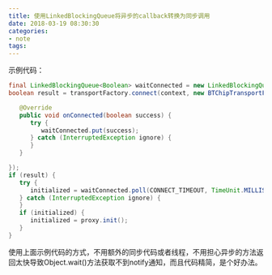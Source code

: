 ```yaml
---
title: 使用LinkedBlockingQueue将异步的callback转换为同步调用
date: 2018-03-19 08:30:30 
categories: 
- note
tags: 
---
```

示例代码：
```java
final LinkedBlockingQueue<Boolean> waitConnected = new LinkedBlockingQueue<Boolean>(1);
boolean result = transportFactory.connect(context, new BTChipTransportFactoryCallback() {

   @Override
   public void onConnected(boolean success) {
      try {
         waitConnected.put(success);
      } catch (InterruptedException ignore) {
      }
   }

});
if (result) {
   try {
      initialized = waitConnected.poll(CONNECT_TIMEOUT, TimeUnit.MILLISECONDS);
   } catch (InterruptedException ignore) {
   }
   if (initialized) {
      initialized = proxy.init();
   }
}
```

使用上面示例代码的方式，不用额外的同步代码或者线程，不用担心异步的方法返回太快导致Object.wait()方法获取不到notify通知，而且代码精简，是个好办法。